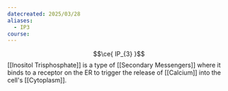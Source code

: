 ```yaml
---
datecreated: 2025/03/28
aliases:
  - IP3
course:
---
```

$$\ce{ IP_{3} }$$
[[Inositol Trisphosphate]] is a type of [[Secondary Messengers]] where it binds to a receptor on the ER to trigger the release of [[Calcium]] into the cell's [[Cytoplasm]].